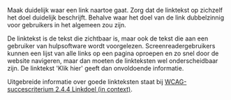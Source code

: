 <!-- @license CC0-1.0 -->

Maak duidelijk waar een link naartoe gaat. Zorg dat de linktekst op zichzelf het doel duidelijk beschrijft.
Behalve waar het doel van de link dubbelzinnig voor gebruikers in het algemeen zou zijn.

De linktekst is de tekst die zichtbaar is, maar ook de tekst die aan een gebruiker van hulpsoftware wordt voorgelezen. Screenreadergebruikers kunnen een lijst van alle links op een pagina oproepen en zo snel door de website navigeren, maar dan moeten de linkteksten wel onderscheidbaar zijn. De linktekst 'Klik hier' geeft dan onvoldoende informatie.

Uitgebreide informatie over goede linkteksten staat bij [WCAG-succescriterium 2.4.4 Linkdoel (in context)](/wcag/2.4.4).
